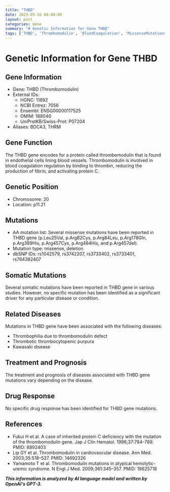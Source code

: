 ```yaml
---
title: "THBD"
date: 2023-05-16 00:00:00
layout: post
categories: Gene
summary: "# Genetic Information for Gene THBD"
tags: ['THBD', 'Thrombomodulin', 'BloodCoagulation', 'MissenseMutations', 'Thrombophilia', 'ThromboticThrombocytopenicPurpura', 'KawasakiDisease', 'GeneticInformation']
---
```


# Genetic Information for Gene THBD

## Gene Information
- Gene: THBD (Thrombomodulin)
- External IDs: 
    - HGNC: 11892
    - NCBI Entrez: 7056
    - Ensembl: ENSG00000117525
    - OMIM: 188040
    - UniProtKB/Swiss-Prot: P07204
- Aliases: BDCA3, THRM

## Gene Function
The THBD gene encodes for a protein called thrombomodulin that is found in endothelial cells lining blood vessels. Thrombomodulin is involved in blood coagulation regulation by binding to thrombin, reducing the production of fibrin, and activating protein C.

## Genetic Position
- Chromosome: 20
- Location: p11.21

## Mutations
- AA mutation list: Several missense mutations have been reported in THBD gene (p.Leu25Val, p.Arg82Cys, p.Arg84Leu, p.Arg178Gln, p.Arg389His, p.Arg457Cys, p.Arg464His, and p.Arg457del). 
- Mutation type: missense, deletion
- dbSNP IDs: rs1042579, rs3742207, rs3733402, rs3733401, rs764382407

## Somatic Mutations
Several somatic mutations have been reported in THBD gene in various studies. However, no specific mutation has been identified as a significant driver for any particular disease or condition.

## Related Diseases
Mutations in THBD gene have been associated with the following diseases:
- Thrombophilia due to thrombomodulin defect
- Thrombotic thrombocytopenic purpura
- Kawasaki disease

## Treatment and Prognosis
The treatment and prognosis of diseases associated with THBD gene mutations vary depending on the disease.

## Drug Response
No specific drug response has been identified for THBD gene mutations.

## References
- Fukui H et al. A case of inherited protein C deficiency with the mutation of the thrombomodulin gene. Jap J Clin Hematol. 1996;37:784–789. PMID: 8892403
- Lip GY et al. Thrombomodulin in cardiovascular disease. Ann Med. 2003;35:518–527. PMID: 14692326
- Yamamoto T et al. Thrombomodulin mutations in atypical hemolytic-uremic syndrome. N Engl J Med. 2009;361:345–357. PMID: 19625718

**_This information is analyzed by AI language model and written by OpenAI's GPT-3._**